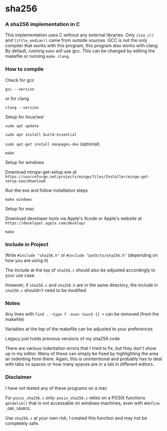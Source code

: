 # sha256

### A sha256 implementation in C

This implementation uses C without any external libraries. Only `itoa_c()` and `little_endian()` came from outside sources. GCC is not the only compiler that works with this program, this program also works with clang. By default, running `make` will use gcc. This can be changed by editing the makefile or running `make clang`.

### How to compile

Check for gcc

`gcc --version`

or for clang

`clang --version`


Setup for linux/wsl

`sudo apt update`

`sudo apt install build-essential`

`sudo apt-get install manpages-dev` (optional)

`make`


Setup for windows

Download mingw-get-setup.exe at `https://sourceforge.net/projects/mingw/files/Installer/mingw-get-setup.exe/download`

Run the exe and follow installation steps

`make windows`


Setup for mac

Download developer tools via Apple's Xcode or Apple's website at `https://developer.apple.com/develop/`

`make`

### Include in Project

Write `#include "sha256.h"` or `#include "path/to/sha256.h"` (depending on how you are using it)

The include at the top of `sha256.c` should also be adjusted accordingly to your use case.

However, if `sha256.c` and `sha256.h` are in the same directory, the include in `sha256.c` shouldn't need to be modified.

### Notes

Any lines with `find . -type f -exec touch {} +` can be removed (from the makefile)

Variables at the top of the makefile can be adjusted to your preferences

Legacy just holds previous versions of my sha256 code

There are various indentation errors that I tried to fix, but they don't show up in my editor. Many of these can simply be fixed by highlighting the area an indenting from there. Again, this is unintentional and probably has to deal with tabs vs spaces or how many spaces are in a tab in different editors.

### Disclaimer

I have not tested any of these programs on a mac

For `posix_sha256.c` only:
    `posix_sha256.c` relies on a POSIX functions `getdelim()` that is not accessable on windows machines, even with `#define _GNU_SOURCE`. 

Use `sha256.c` at your own risk, I created this function and may not be completely safe.
